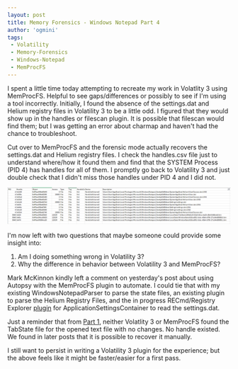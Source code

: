 ```yaml
---
layout: post
title: Memory Forensics - Windows Notepad Part 4
author: 'ogmini'
tags:
 - Volatility
 - Memory-Forensics
 - Windows-Notepad
 - MemProcFS
---
```


I spent a little time today attempting to recreate my work in Volatlity 3 using MemProcFS. Helpful to see gaps/differences or possibly to see if I'm using a tool incorrectly. Initially, I found the absence of the settings.dat and Helium registry files in Volatility 3 to be a little odd. I figured that they would show up in the handles or filescan plugin. It is possible that filescan would find them; but I was getting an error about charmap and haven't had the chance to troubleshoot.

Cut over to MemProcFS and the forensic mode actually recovers the settings.dat and Helium registry files. I check the handles.csv file just to understand where/how it found them and find that the SYSTEM Process (PID 4) has handles for all of them. I promptly go back to Volatility 3 and just double check that I didn't miss those handles under PID 4 and I did not.

![Plugin](/images/windowsnotepad/memprocfs-handles.png)

I'm now left with two questions that maybe someone could provide some insight into:

1. Am I doing something wrong in Volatility 3?
2. Why the difference in behavior between Volatility 3 and MemProcFS?

Mark McKinnon kindly left a comment on yesterday's post about using Autopsy with the MemProcFS plugin to automate. I could tie that with my existing WindowsNotepadParser to parse the state files, an existing plugin to parse the Helium Registry Files, and the in progress RECmd/Registry Explorer [plugin](https://github.com/EricZimmerman/RegistryPlugins/pull/68#issuecomment-3172819694) for ApplicationSettingsContainer to read the settings.dat.

Just a reminder that from [Part 1](https://ogmini.github.io/2025/08/13/Memory-Forensics-Windows-Notepad-Part-1.html), neither Volatlity 3 or MemProcFS found the TabState file for the opened text file with no changes. No handle existed. We found in later posts that it is possible to recover it manually.

I still want to persist in writing a Volatility 3 plugin for the experience; but the above feels like it might be faster/easier for a first pass.
